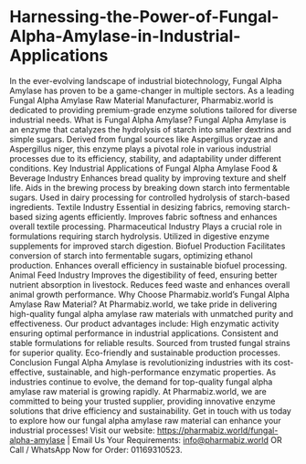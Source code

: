 # Harnessing-the-Power-of-Fungal-Alpha-Amylase-in-Industrial-Applications
In the ever-evolving landscape of industrial biotechnology, Fungal Alpha Amylase has proven to be a game-changer in multiple sectors. As a leading Fungal Alpha Amylase Raw Material Manufacturer, Pharmabiz.world is dedicated to providing premium-grade enzyme solutions tailored for diverse industrial needs.
What is Fungal Alpha Amylase?
Fungal Alpha Amylase is an enzyme that catalyzes the hydrolysis of starch into smaller dextrins and simple sugars. Derived from fungal sources like Aspergillus oryzae and Aspergillus niger, this enzyme plays a pivotal role in various industrial processes due to its efficiency, stability, and adaptability under different conditions.
Key Industrial Applications of Fungal Alpha Amylase
Food & Beverage Industry
Enhances bread quality by improving texture and shelf life.
Aids in the brewing process by breaking down starch into fermentable sugars.
Used in dairy processing for controlled hydrolysis of starch-based ingredients.
Textile Industry
Essential in desizing fabrics, removing starch-based sizing agents efficiently.
Improves fabric softness and enhances overall textile processing.
Pharmaceutical Industry
Plays a crucial role in formulations requiring starch hydrolysis.
Utilized in digestive enzyme supplements for improved starch digestion.
Biofuel Production
Facilitates conversion of starch into fermentable sugars, optimizing ethanol production.
Enhances overall efficiency in sustainable biofuel processing.
Animal Feed Industry
Improves the digestibility of feed, ensuring better nutrient absorption in livestock.
Reduces feed waste and enhances overall animal growth performance.
Why Choose Pharmabiz.world’s Fungal Alpha Amylase Raw Material?
At Pharmabiz.world, we take pride in delivering high-quality fungal alpha amylase raw materials with unmatched purity and effectiveness. Our product advantages include:
High enzymatic activity ensuring optimal performance in industrial applications.
Consistent and stable formulations for reliable results.
Sourced from trusted fungal strains for superior quality.
Eco-friendly and sustainable production processes.
Conclusion
Fungal Alpha Amylase is revolutionizing industries with its cost-effective, sustainable, and high-performance enzymatic properties. As industries continue to evolve, the demand for top-quality fungal alpha amylase raw material is growing rapidly.
At Pharmabiz.world, we are committed to being your trusted supplier, providing innovative enzyme solutions that drive efficiency and sustainability. Get in touch with us today to explore how our fungal alpha amylase raw material can enhance your industrial processes!
Visit our website: https://pharmabiz.world/fungal-alpha-amylase | Email Us Your Requirements: info@pharmabiz.world OR Call / WhatsApp Now for Order: 01169310523.
